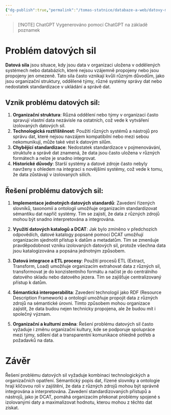```yaml
---
{"dg-publish":true,"permalink":"/tomas-statnice/databaze-a-web/datovy-management/semanticky-popis-dat-slovniky/datova-sila/","tags":["tomas","datovy_management","databaze_a_web"],"noteIcon":""}
---
```


> [!NOTE] ChatGPT
> Vygenerováno pomocí ChatGPT na základě poznamek
# Problém datových sil

**Datová sila** jsou situace, kdy jsou data v organizaci uložena v oddělených systémech nebo databázích, které nejsou vzájemně propojeny nebo jsou propojeny jen omezeně. Tato sila často vznikají kvůli různým důvodům, jako jsou organizační struktury, oddělené týmy, různé systémy správy dat nebo nedostatek standardizace v ukládání a správě dat.

## Vznik problému datových sil:
1. **Organizační struktura**: Různá oddělení nebo týmy v organizaci často spravují vlastní data nezávisle na ostatních, což vede k vytváření izolovaných datových sil.
2. **Technologická roztříštěnost**: Použití různých systémů a nástrojů pro správu dat, které nejsou navzájem kompatibilní nebo mezi sebou nekomunikují, může také vést k datovým silům.
3. **Chybějící standardizace**: Nedostatek standardizace v pojmenovávání, struktuře a správě dat znamená, že data jsou často uložena v různých formátech a nelze je snadno integrovat.
4. **Historické důvody**: Starší systémy a datové zdroje často nebyly navrženy s ohledem na integraci s novějšími systémy, což vede k tomu, že data zůstávají v izolovaných silích.

## Řešení problému datových sil:

1. **Implementace jednotných datových standardů**: Zavedení řízených slovníků, taxonomií a ontologií umožňuje organizacím standardizovat sémantiku dat napříč systémy. Tím se zajistí, že data z různých zdrojů mohou být snadno interpretována a integrována.

2. **Využití datových katalogů a DCAT**: Jak bylo zmíněno v předchozích odpovědích, datové katalogy popsané pomocí DCAT umožňují organizacím sjednotit přístup k datům a metadatům. Tím se zmenšuje pravděpodobnost vzniku izolovaných datových sil, protože všechna data jsou katalogizována a popsána jednotným způsobem.

3. **Datová integrace a ETL procesy**: Použití procesů ETL (Extract, Transform, Load) umožňuje organizacím extrahovat data z různých sil, transformovat je do konzistentního formátu a načíst je do centrálního datového skladu nebo datového jezera. Tím se zajišťuje centralizovaný přístup k datům.

4. **Sémantická interoperabilita**: Zavedení technologií jako RDF (Resource Description Framework) a ontologií umožňuje propojit data z různých zdrojů na sémantické úrovni. Tímto způsobem mohou organizace zajistit, že data budou nejen technicky propojena, ale že budou mít i společný význam.

5. **Organizační a kulturní změna**: Řešení problému datových sil často vyžaduje i změnu organizační kultury, kde se podporuje spolupráce mezi týmy, sdílení dat a transparentní komunikace ohledně potřeb a požadavků na data.

# Závěr

Řešení problému datových sil vyžaduje kombinaci technologických a organizačních opatření. Sémantický popis dat, řízené slovníky a ontologie hrají klíčovou roli v zajištění, že data z různých zdrojů mohou být správně integrována a interpretována. Zavedení standardizovaných přístupů a nástrojů, jako je DCAT, pomáhá organizacím překonat problémy spojené s izolovanými daty a maximalizovat hodnotu, kterou mohou z těchto dat získat.